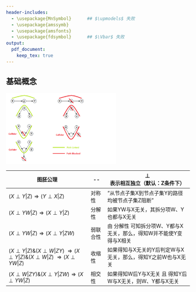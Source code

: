 ```yaml
---
header-includes:
  - \usepackage{MnSymbol}      ## $\upmodels$ 失败
  - \usepackage{amssymb}
  - \usepackage{amsfonts}
  - \usepackage{fdsymbol}      ## $\Vbar$ 失败
output:
  pdf_document:
    keep_tex: true
---
```


<script>
MathJax = {
  tex: {
    inlineMath: [['$', '$'], ['\\(', '\\)']]
  },
  svg: {
    fontCache:   'global'   // 'local',or 'global' or 'none'
  }
};
</script>
<script type="text/javascript" id="MathJax-script" async
  src="https://cdn.jsdelivr.net/npm/mathjax@3/es5/tex-svg.js">
</script>


<style>
img{
    width: 60%;
}
</style>

<!-- https://bearnok.com/grva/en/knowledge/software/mathjax -->
<!-- https://tex.stackexchange.com/questions/562924/how-to-add-latex-packages-to-markdown -->


<!-- $\perp\\!\\!\\!\\!\perp$ for mathjax-->
<!-- $\perp\!\!\!\!\perp$ for kalatex-->



## 基础概念

![d-Separation](./Causal_Inference/dSeparation.png)


| 图胚公理 | -- | $\perp$表示相互独立（默认：Z条件下） |
| -- | -- | -- |
| $(X \perp Y \| Z) \Rightarrow (Y \perp X \| Z)$ | 对称性 | “从节点子集X到节点子集Y的路径均被节点子集Z阻断” |
| $(X \perp YW \| Z) \Rightarrow (X \perp Y \| Z)$ | 分解性 | 如果YW与X无关，其拆分项W、Y也都与X无关 |
| $(X \perp YW \| Z) \Rightarrow (X \perp Y \| ZW)$ | 弱联合性 | 由 分解性 可知拆分项W、Y都与X无关，那么，得知W并不能使Y变得与X相关 |
| $(X \perp Y \| Z) \& (X \perp W \| ZY)$ $\Rightarrow (X \perp Y \| Z) \& (X \perp W \| Z)$ $\Rightarrow (X \perp YW \| Z)$ | 收缩性 | 如果得知与X无关的Y后判定W与X无关，那么，得知Y之前W也与X无关 |
| $(X \perp W \| ZY) \& (X \perp Y \| ZW) \Rightarrow (X \perp YW \| Z)$ | 相交性 | 如果得知W后Y与X无关 且 得知Y后W与X无关，则W、Y都与X无关 |






